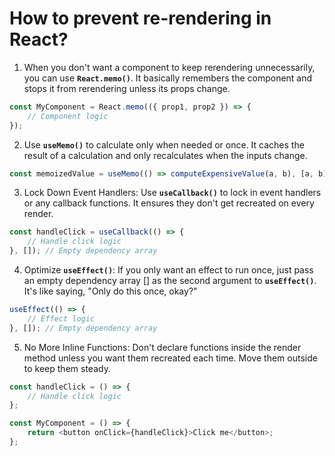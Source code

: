 # How to prevent re-rendering in React?   

1. When you don't want a component to keep rerendering unnecessarily, you can use __`React.memo()`__. It basically remembers the component and stops it from rerendering unless its props change.  
 
```javascript
const MyComponent = React.memo(({ prop1, prop2 }) => {
    // Component logic
});


```
2. Use __`useMemo()`__ to calculate only when needed or once. It caches the result of a calculation and only recalculates when the inputs change.  
 
```javascript
const memoizedValue = useMemo(() => computeExpensiveValue(a, b), [a, b]);

```
3. Lock Down Event Handlers: Use __`useCallback()`__ to lock in event handlers or any callback functions. It ensures they don't get recreated on every render.  

```javascript
const handleClick = useCallback(() => {
    // Handle click logic
}, []); // Empty dependency array

```


4. Optimize __`useEffect()`__: If you only want an effect to run once, just pass an empty dependency array [] as the second argument to __`useEffect()`__. It's like saying, "Only do this once, okay?"  

```javascript
useEffect(() => {
    // Effect logic
}, []); // Empty dependency array

```

5. No More Inline Functions: Don't declare functions inside the render method unless you want them recreated each time. Move them outside to keep them steady. 

```javascript
const handleClick = () => {
    // Handle click logic
};

const MyComponent = () => {
    return <button onClick={handleClick}>Click me</button>;
};

``` 

